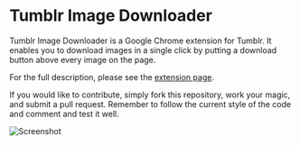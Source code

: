 Tumblr Image Downloader
=======================

Tumblr Image Downloader is a Google Chrome extension for Tumblr. It enables you to download images in a single click by putting a download button above every image on the page.

For the full description, please see the [extension page][0].

If you would like to contribute, simply fork this repository, work your magic, and submit a pull request. Remember to follow the current style of the code and comment and test it well.

![Screenshot](http://i.imgur.com/EFzzGk3.jpg)

[0]: https://chrome.google.com/webstore/detail/tumblr-image-saver/ipocoligdfkbgncimgfaffpaglmedpop
